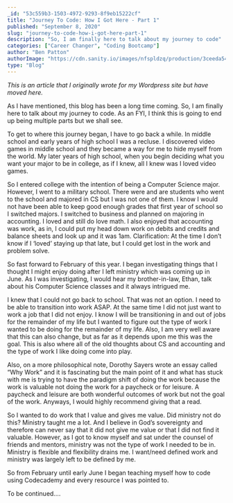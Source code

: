```yaml
---
_id: "53c559b3-1503-4972-9293-8f9eb15222cf"
title: "Journey To Code: How I Got Here - Part 1"
published: "September 8, 2020"
slug: "journey-to-code-how-i-got-here-part-1"
description: "So, I am finally here to talk about my journey to code"
categories: ["Career Changer", "Coding Bootcamp"]
author: "Ben Patton"
authorImage: "https://cdn.sanity.io/images/nfspldzq/production/3ceeda54221c7c0614ecc51f955c7be39a1da34e-512x512.jpg"
type: "Blog"
---
```


_This is an article that I originally wrote for my Wordpress site but have moved here._

As I have mentioned, this blog has been a long time coming. So, I am finally here to talk about my journey to code. As an FYI, I think this is going to end up being multiple parts but we shall see.

To get to where this journey began, I have to go back a while. In middle school and early years of high school I was a recluse. I discovered video games in middle school and they became a way for me to hide myself from the world. My later years of high school, when you begin deciding what you want your major to be in college, as if I knew, all I knew was I loved video games.

So I entered college with the intention of being a Computer Science major. However, I went to a military school. There were and are students who went to the school and majored in CS but I was not one of them. I know I would not have been able to keep good enough grades that first year of school so I switched majors. I switched to business and planned on majoring in accounting. I loved and still do love math. I also enjoyed that accounting was work, as in, I could put my head down work on debits and credits and balance sheets and look up and it was 1am. Clarification: At the time I don’t know if I ‘loved’ staying up that late, but I could get lost in the work and problem solve.

So fast forward to February of this year. I began investigating things that I thought I might enjoy doing after I left ministry which was coming up in June. As I was investigating, I would hear my brother-in-law, Ethan, talk about his Computer Science classes and it always intrigued me.

I knew that I could not go back to school. That was not an option. I need to be able to transition into work ASAP. At the same time I did not just want to work a job that I did not enjoy. I know I will be transitioning in and out of jobs for the remainder of my life but I wanted to figure out the type of work I wanted to be doing for the remainder of my life. Also, I am very well aware that this can also change, but as far as it depends upon me this was the goal. This is also where all of the old thoughts about CS and accounting and the type of work I like doing come into play.

Also, on a more philosophical note, Dorothy Sayers wrote an essay called “Why Work” and it is fascinating but the main point of it and what has stuck with me is trying to have the paradigm shift of doing the work because the work is valuable not doing the work for a paycheck or for leisure. A paycheck and leisure are both wonderful outcomes of work but not the goal of the work. Anyways, I would highly recommend giving that a read.

So I wanted to do work that I value and gives me value. Did ministry not do this? Ministry taught me a lot. And I believe in God’s sovereignty and therefore can never say that it did not give me value or that I did not find it valuable. However, as I got to know myself and sat under the counsel of friends and mentors, ministry was not the type of work I needed to be in. Ministry is flexible and flexibility drains me. I want/need defined work and ministry was largely left to be defined by me.

So from February until early June I began teaching myself how to code using Codecademy and every resource I was pointed to.

To be continued….

